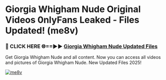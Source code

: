# Giorgia Whigham Nude Original Videos 0nlyFans Leaked - Files Updated! (me8v)

<h3>🔴 CLICK HERE 🌐==►► <a href="https://tinyurl.com/yc6ubb5a" rel="nofollow">Giorgia Whigham Nude Updated Files</a></h3>

Get Giorgia Whigham Nude and all content. Now you can access all videos and pictures of Giorgia Whigham Nude. New Updated Files 2025!

[![me8v](https://i.imgur.com/7eu0CRL.gif)](https://tinyurl.com/yc6ubb5a)
